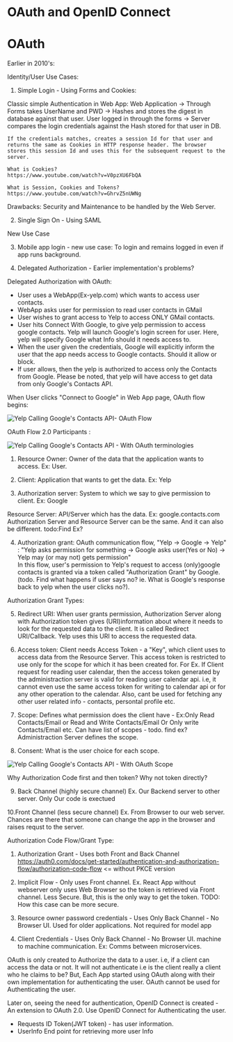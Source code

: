 
# OAuth and OpenID Connect

# OAuth
Earlier in 2010's:

Identity/User Use Cases:

1. Simple Login - Using Forms and Cookies:

 Classic simple Authentication in Web App:
    Web Application -> Through Forms takes UserName and PWD -> Hashes and stores the digest in database against that user.
    User logged in through the forms -> Server compares the login credentials against the Hash stored for that user in DB.

    If the credentials matches, creates a session Id for that user and returns the same as Cookies in HTTP response header. The browser stores this session Id and uses this for the subsequent request to the server. 

    What is Cookies? 
    https://www.youtube.com/watch?v=V0pzXU6FbQA

    What is Session, Cookies and Tokens? 
    https://www.youtube.com/watch?v=GhrvZ5nUWNg
    
Drawbacks: Security and Maintenance to be handled by the Web Server.

2. Single Sign On - Using SAML

New Use Case 

3. Mobile app login - new use case: To login and remains logged in even if app runs background.

4. Delegated Authorization - Earlier implementation's problems?

Delegated Authorization with OAuth:
- User uses a WebApp(Ex-yelp.com) which wants to access user contacts.
- WebApp asks user for permission to read user contacts in GMail
- User wishes to grant access to Yelp to access ONLY GMail contacts.
- User hits Connect With Google, to give yelp permission to access google contacts.
Yelp will launch Google's login screen for user. Here, yelp will specify Google what Info should it needs access to.
- When the user given the credentials, Google will explicitly inform the user that the app needs access to Google contacts. 
Should it allow or block.
- If user allows, then the yelp is authorized to access only the Contacts from Google. Please be noted, that yelp will have access to get data from 
only Google's Contacts API. 

When User clicks "Connect to Google" in Web App page, OAuth flow begins:

![Yelp Calling Google's Contacts API- OAuth Flow](https://user-images.githubusercontent.com/21195523/210166648-30758380-b588-433b-8a57-89ddeb3c3cdf.png)

OAuth Flow 2.0 Participants :

![Yelp Calling Google's Contacts API - With OAuth terminologies](https://user-images.githubusercontent.com/21195523/210167852-e88a53b0-8fdb-4b6e-badb-df2a94af8141.png)

1. Resource Owner: Owner of the data that the application wants to access. Ex: User.

2. Client: Application that wants to get the data. Ex: Yelp

3. Authorization server: System to which we say to give permission to client. Ex: Google

Resource Server: API/Server which has the data. Ex: google.contacts.com
Authorization Server and Resource Server can be the same. And it can also be different. todo:Find Ex?

4. Authorization grant: OAuth communication flow, 
        "Yelp -> Google -> Yelp" : "Yelp asks permission for something -> Google asks user(Yes or No) -> Yelp may (or may not) gets permission"  
In this flow, user's permission to Yelp's request to access (only)google contacts is granted via a token called "Authorization Grant" by Google.
(todo. Find what happens if user says no? ie. What is Google's response back to yelp when the user clicks no?).

  Authorization Grant Types:


5. Redirect URI: When user grants permission, Authorization Server along with Authorization token gives (URI)information about where it needs to look for the requested data to the client. It is called Redirect URI/Callback. Yelp uses this URI to access the requested data.

6. Access token: Client needs Access Token - a "Key", which client uses to access data from the Resource Server. This access token is restricted to use only for the scope for which it has been created for. For Ex. If Client request for reading user calendar, then the access token generated by the administraction server is valid for reading user calendar api. i.e, it cannot even use the same access token for writing to calendar api or for any other operation to the calendar. Also, cant be used for fetching any other user 
related info - contacts, persontal profile etc.

7. Scope: Defines what permission does the client have - Ex:Only Read Contacts/Email or Read and Write Contacts/Email Or Only write Contacts/Email etc. Can have list of scopes - todo. find ex?
Administraction Server defines the scope.

8. Consent: What is the user choice for each scope. 

![Yelp Calling Google's Contacts API - With OAuth Scope](https://user-images.githubusercontent.com/21195523/210179354-b0421a18-e999-42b0-a637-1c553ece1334.png)

Why Authorization Code first and then token? Why not token directly?

9. Back Channel (highly secure channel) Ex. Our Backend server to other server. Only Our code is exectued 

10.Front Channel (less secure channel) Ex. From Browser to our web server. Chances are there that someone can change the app in the browser and raises requst to the server.


Authorization Code Flow/Grant Type:

1. Authorization Grant - Uses both Front and Back Channel
https://auth0.com/docs/get-started/authentication-and-authorization-flow/authorization-code-flow <= without PKCE version

2. Implicit Flow - Only uses Front channel. Ex. React App without webserver only uses Web Browser so the token is retrieved via Front channel. Less Secure. But, this is the only way to get the token. TODO: How this case can be more secure. 
3. Resource owner password credentials - Uses Only Back Channel - No Browser UI. Used for older applications. Not required for model app
4. Client Credentials - Uses Only Back Channel - No Browser UI. machine to machine communication. Ex: Comms between microservices.

OAuth is only created to Authorize the data to a user. i.e, if a client can access the data or not. 
It will not authenticate i.e is the client really a client who he claims to be?
But, Each App started using OAuth along with their own implementation for authenticating the user. 
OAuth cannot be used for Authenticating the user.

Later on, seeing the need for authentication, OpenID Connect is created - An extension to OAuth 2.0.
Use OpenID Connect for Authenticating the user.
- Requests ID Token(JWT token) - has user information.
- UserInfo End point for retrieving more user Info





















 
